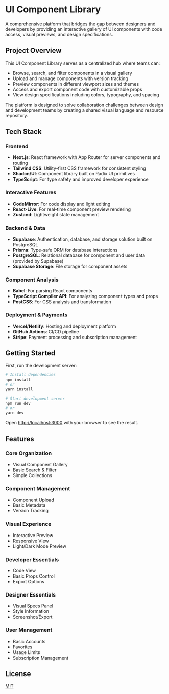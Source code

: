 # UI Component Library

A comprehensive platform that bridges the gap between designers and developers by providing an interactive gallery of UI components with code access, visual previews, and design specifications.

## Project Overview

This UI Component Library serves as a centralized hub where teams can:

- Browse, search, and filter components in a visual gallery
- Upload and manage components with version tracking
- Preview components in different viewport sizes and themes
- Access and export component code with customizable props
- View design specifications including colors, typography, and spacing

The platform is designed to solve collaboration challenges between design and development teams by creating a shared visual language and resource repository.

## Tech Stack

### Frontend
- **Next.js**: React framework with App Router for server components and routing
- **Tailwind CSS**: Utility-first CSS framework for consistent styling
- **Shadcn/UI**: Component library built on Radix UI primitives
- **TypeScript**: For type safety and improved developer experience

### Interactive Features
- **CodeMirror**: For code display and light editing
- **React-Live**: For real-time component preview rendering
- **Zustand**: Lightweight state management

### Backend & Data
- **Supabase**: Authentication, database, and storage solution built on PostgreSQL
- **Prisma**: Type-safe ORM for database interactions
- **PostgreSQL**: Relational database for component and user data (provided by Supabase)
- **Supabase Storage**: File storage for component assets

### Component Analysis
- **Babel**: For parsing React components
- **TypeScript Compiler API**: For analyzing component types and props
- **PostCSS**: For CSS analysis and transformation

### Deployment & Payments
- **Vercel/Netlify**: Hosting and deployment platform
- **GitHub Actions**: CI/CD pipeline
- **Stripe**: Payment processing and subscription management

## Getting Started

First, run the development server:

```bash
# Install dependencies
npm install
# or
yarn install

# Start development server
npm run dev
# or
yarn dev
```

Open [http://localhost:3000](http://localhost:3000) with your browser to see the result.

## Features

### Core Organization
- Visual Component Gallery
- Basic Search & Filter
- Simple Collections

### Component Management
- Component Upload
- Basic Metadata
- Version Tracking

### Visual Experience
- Interactive Preview
- Responsive View
- Light/Dark Mode Preview

### Developer Essentials
- Code View
- Basic Props Control
- Export Options

### Designer Essentials
- Visual Specs Panel
- Style Information
- Screenshot/Export

### User Management
- Basic Accounts
- Favorites
- Usage Limits
- Subscription Management

## License

[MIT](https://choosealicense.com/licenses/mit/)